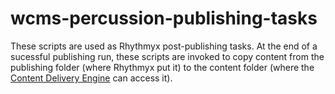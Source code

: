 # wcms-percussion-publishing-tasks

These scripts are used as Rhythmyx post-publishing tasks.  At the end of a sucessful publishing run, these scripts are invoked to
copy content from the publishing folder (where Rhythmyx put it) to the content folder (where the
[Content Delivery Engine](https://github.com/NCIOCPL/wcms-cde) can access it).
